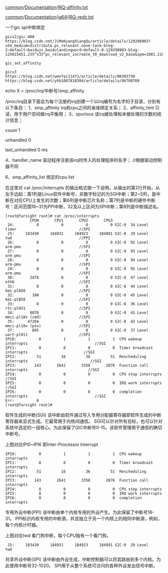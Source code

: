 [common](http://10.234.22.197:6015/source/xref/amlogic/common/)/[Documentation](http://10.234.22.197:6015/source/xref/amlogic/common/Documentation/)/[IRQ-affinity.txt](http://10.234.22.197:6015/source/xref/amlogic/common/Documentation/IRQ-affinity.txt)

[common](http://10.234.22.197:6015/source/xref/amlogic/common/)/[Documentation](http://10.234.22.197:6015/source/xref/amlogic/common/Documentation/)/[ia64](http://10.234.22.197:6015/source/xref/amlogic/common/Documentation/ia64/)/[IRQ-redir.txt](http://10.234.22.197:6015/source/xref/amlogic/common/Documentation/ia64/IRQ-redir.txt)





一个gic spi中断绑定



```
gicv2/gic-400
https://blog.csdn.net/JiMoKuangXiangQu/article/details/129298903?utm_medium=distribute.pc_relevant.none-task-blog-2~default~baidujs_baidulandingword~default-8-129298903-blog-125015451.235^v33^pc_relevant_increate_t0_download_v2_base&spm=1001.2101.3001.4242.5&utm_relevant_index=11

gic_set_affinity

gicv3
https://blog.csdn.net/wenfei11471/article/details/80303750
https://blog.csdn.net/yhb1047818384/article/details/86708769
```



echo X > /proc/irq/中断号/smp_affinity



/proc/irq目录下面会为每个注册的irq创建一个以irq编号为名字的子目录，分别有以下条目：
1、smp_affinity irq和cpu之间的亲缘绑定关系；
2、affinity_hint 只读，用于用户空间做irq平衡用；
3、spurious 该irq被处理和未被处理的次数的统计信息；

count 1

unhandled 0

last_unhandled 0 ms

4、handler_name 驱动程序注册该irq时传入的处理程序的名字； //根据驱动控制器不同

6、smp_affinity_list 绑定的cpu list





在这里对 cat /proc/interrupts 的输出格式做一下说明，从输出的第2行开始，从左手边起：第1列是Linux软件中断号，非数字标记的为SGI中断；第2~5列，是中断在对应CPU上发生的次数；第6列是中断芯片名称；第7列是中断的硬件中断号：区间范围16~31为PPI中断，32及以上区间为SPI中断；第8列是中断描述名。

```
[root@farsight root]# cat /proc/interrupts
           CPU0       CPU1       CPU2       CPU3
 24:          8          0          0          0 GIC-0  34 Level     timer                            //SPI
 25:     183430     184931     184923     184891 GIC-0  29 Level     twd                              //PPI
 26:          0          0          0          0 GIC-0  92 Level     arm-pmu                          //SPI
 27:          0          0          0          0 GIC-0  93 Level     arm-pmu                          //SPI
 28:          0          0          0          0 GIC-0  94 Level     arm-pmu                          //SPI
 29:          0          0          0          0 GIC-0  95 Level     arm-pmu                          //SPI
 30:       2478          0          0          0 GIC-0  47 Level     eth0                             //SPI
 31:          8          0          0          0 GIC-0  44 Level     kmi-pl050                        //SPI
 32:        100          0          0          0 GIC-0  45 Level     kmi-pl050                        //SPI
 33:          0          0          0          0 GIC-0  36 Level     rtc-pl031                        //SPI
 34:       8070          0          0          0 GIC-0  41 Level     mmci-pl18x (cmd)                 //SPI
 35:      47204          0          0          0 GIC-0  42 Level     mmci-pl18x (pio)                 //SPI
 37:        895          0          0          0 GIC-0  37 Level     uart-pl011                       //SPI
IPI0:          0          1          1          1  CPU wakeup interrupts                              //SGI
IPI1:          0          0          0          0  Timer broadcast interrupts                         //SGI
IPI2:         51         16         36         51  Rescheduling interrupts                            //SGI
IPI3:        143       2641       3358       2876  Function call interrupts                           //SGI
IPI4:          0          0          0          0  CPU stop interrupts                                //SGI
IPI5:          0          0          0          0  IRQ work interrupts                                //SGI
IPI6:          0          0          0          0  completion interrupts                              //SGI
Err:          0
[root@farsight root]#
```









软件生成的中断(SGI)
该中断由软件通过写入专用分配器寄存器即软件生成的中断寄存器来显式生成。它最常用于内核间通信。 SGI可以针对所有目标，也可以针对系统中选定的一组核心。为此保留了GIC中断号0-15。该软件管理用于通信的确切中断号。

上图对应IPI0~IPI6    即Inter-Processor Interrupt

```
IPI0:          0          1          1          1  CPU wakeup interrupts
IPI1:          0          0          0          0  Timer broadcast interrupts
IPI2:         51         16         36         51  Rescheduling interrupts
IPI3:        143       2641       3358       2876  Function call interrupts
IPI4:          0          0          0          0  CPU stop interrupts
IPI5:          0          0          0          0  IRQ work interrupts
IPI6:          0          0          0          0  completion interrupts
```





专用外设中断(PPI)
该中断由单个内核专用的外设产生。为此保留了中断号16-31。 PPI标识内核专用的中断源，并且独立于另一个内核上的相同中断源，例如，每个内核计时器。

上图对应twd 看门狗中断，每个CPU独有一个看门狗。

```
 25:     183430     184931     184923     184891 GIC-0  29 Level     twd
```





共享外设中断(SPI)
该中断由外设生成，中断控制器可以将其路由到多个内核。为此使用中断号32-1020。 SPI用于从整个系统可访问的各种外设发出信号中断。
